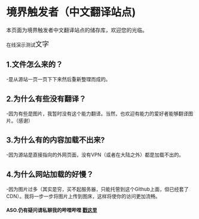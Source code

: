 # 境界触发者（中文翻译站点)

<p>本页面为境界触发者中文翻译站点的储存库，欢迎您的光临。</p>

<font size="2">在线演示测试<font size="4">文字</font>
<h2>1.文件怎么来的？</h2>
<p>-是从源站一页一页下下来然后重新整理而成的。<p>
<h2>2.为什么有些没有翻译？</h2>
<p>-因为有些是图片，我暂时没有这个能力翻译。当然，也欢迎有能力的爱好者能够翻译图片。（感谢）<p>
<h2>3.为什么有的内容加载不出来?</h2>
<p>-因为源站是直接指向的外网页面，没有VPN（或者在大陆之外）都是加载不出的。<p>
<h2>4.为什么网站加载的好慢？</h2>
<p>-因为图片过多（其实是穷，买不起服务器，只能托管到这个Github上面，但已经套了CDN）。我将一步一步将图片上传到图床，这样将使你的访问更加流畅。<p>

<h4>ASO.仍有疑问请私聊我的哔哩哔哩&nbsp<a href="https://space.bilibili.com/310963431">戳这里</a></h4>
